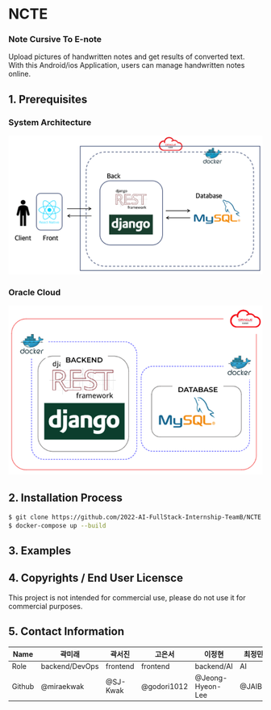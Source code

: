 # NCTE
### Note Cursive To E-note  
Upload pictures of handwritten notes and get results of converted text.  
With this Android/ios Application, users can manage handwritten notes online.  

## 1. Prerequisites  
### System Architecture  
![system architecture](image_files/system_architecture.png)  

### Oracle Cloud  
![oracle cloud](image_files/docker_containers.png)  

## 2. Installation Process  
```bash
$ git clone https://github.com/2022-AI-FullStack-Internship-TeamB/NCTE.git
$ docker-compose up --build
```  

## 3. Examples  


## 4. Copyrights / End User Licensce
This project is not intended for commercial use, please do not use it for commercial purposes.  

## 5. Contact Information  
|Name|곽미래|곽서진|고은서|이정현|최정민
|------|---|---|---|---|---|
|Role|backend/DevOps|frontend|frontend|backend/AI|AI|
|Github|@miraekwak|@SJ-Kwak|@godori1012|@Jeong-Hyeon-Lee|@JAIBC|
